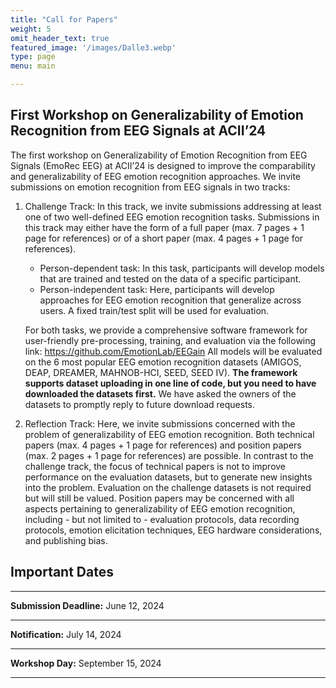 ```yaml
---
title: "Call for Papers"
weight: 5
omit_header_text: true
featured_image: '/images/Dalle3.webp'
type: page
menu: main

---
```


## First Workshop on Generalizability of Emotion Recognition from EEG Signals at ACII’24

The first workshop on Generalizability of Emotion Recognition from EEG Signals (EmoRec EEG) at ACII’24 is designed to improve the comparability and generalizability of EEG emotion recognition approaches. We invite submissions on emotion recognition from EEG signals in two tracks:
1. Challenge Track: In this track, we invite submissions addressing at least one of two well-defined EEG emotion recognition tasks. Submissions in this track may either have the form of a full paper (max. 7 pages + 1 page for references) or of a short paper (max. 4 pages + 1 page for references). 
   - Person-dependent task: In this task, participants will develop models that are trained and tested on the data of a specific participant. 
   - Person-independent task: Here, participants will develop approaches for EEG emotion recognition that generalize across users. A fixed train/test split will be used for evaluation.
   
   For both tasks, we provide a comprehensive software framework for user-friendly pre-processing, training, and evaluation via the following link: https://github.com/EmotionLab/EEGain All models will be evaluated on the 6 most popular EEG emotion recognition datasets (AMIGOS, DEAP, DREAMER, MAHNOB-HCI, SEED, SEED IV). **The framework supports dataset uploading in one line of code, but you need to have downloaded the datasets first.** We have asked the owners of the datasets to promptly reply to future download requests. 

      
2. Reflection Track: Here, we invite submissions concerned with the problem of generalizability of EEG emotion recognition. Both technical papers (max. 4 pages + 1 page for references) and position papers (max. 2 pages + 1 page for references) are possible. In contrast to the challenge track, the focus of technical papers is not to improve performance on the evaluation datasets, but to generate new insights into the problem. Evaluation on the challenge datasets is not required but will still be valued. Position papers may be concerned with all aspects pertaining to generalizability of EEG emotion recognition, including - but not limited to - evaluation protocols, data recording protocols, emotion elicitation techniques, EEG hardware considerations, and publishing bias.


## **Important Dates**
---
**Submission Deadline:** June 12, 2024 <br>

---
**Notification:** July 14, 2024 <br>

---
**Workshop Day:** September 15, 2024

---
